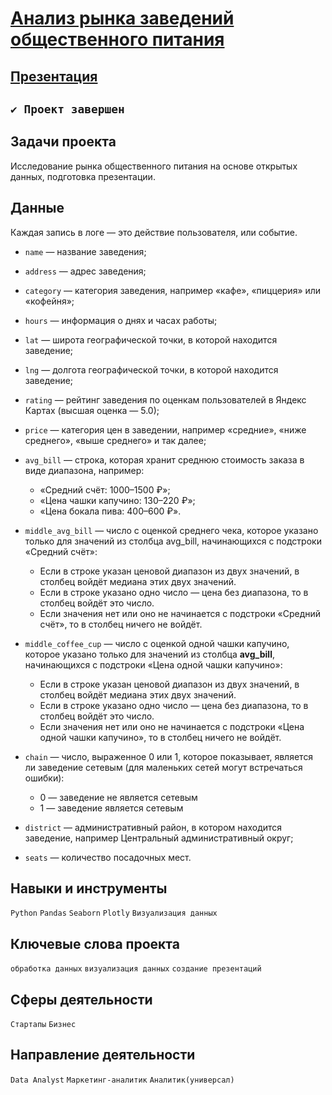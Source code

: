 # [Анализ рынка заведений общественного питания ](https://github.com/StanislavTark/yandex_practicum/blob/main/%D0%90%D0%BD%D0%B0%D0%BB%D0%B8%D0%B7%20%D1%80%D1%8B%D0%BD%D0%BA%D0%B0%20%D0%B7%D0%B0%D0%B2%D0%B5%D0%B4%D0%B5%D0%BD%D0%B8%D0%B9%20%D0%BE%D0%B1%D1%89%D0%B5%D1%81%D1%82%D0%B2%D0%B5%D0%BD%D0%BD%D0%BE%D0%B3%D0%BE%20%D0%BF%D0%B8%D1%82%D0%B0%D0%BD%D0%B8%D1%8F%20%D0%9C%D0%BE%D1%81%D0%BA%D0%B2%D1%8B/moscow_places.ipynb)
## [Презентация](https://drive.google.com/file/d/1brtgfE5YFoAcBuU1cptV47NiIw9vpBkT/view?usp=sharing)
## `✔️ Проект завершен`
## Задачи проекта
Исследование рынка общественного питания на основе открытых данных, подготовка презентации.
## Данные
Каждая запись в логе — это действие пользователя, или событие. 
* `name` — название заведения;
* `address` — адрес заведения;
* `category` — категория заведения, например «кафе», «пиццерия» или «кофейня»;
* `hours` — информация о днях и часах работы;
* `lat` — широта географической точки, в которой находится заведение;
* `lng` — долгота географической точки, в которой находится заведение;
* `rating` — рейтинг заведения по оценкам пользователей в Яндекс Картах (высшая оценка — 5.0);
* `price` — категория цен в заведении, например «средние», «ниже среднего», «выше среднего» и так далее;
* `avg_bill` — строка, которая хранит среднюю стоимость заказа в виде диапазона, например:
    * «Средний счёт: 1000–1500 ₽»;
    * «Цена чашки капучино: 130–220 ₽»;
    * «Цена бокала пива: 400–600 ₽».

* `middle_avg_bill` — число с оценкой среднего чека, которое указано только для значений из столбца avg_bill, начинающихся с подстроки «Средний счёт»:
    * Если в строке указан ценовой диапазон из двух значений, в столбец войдёт медиана этих двух значений.
    * Если в строке указано одно число — цена без диапазона, то в столбец войдёт это число.
    * Если значения нет или оно не начинается с подстроки «Средний счёт», то в столбец ничего не войдёт.

* `middle_coffee_cup` — число с оценкой одной чашки капучино, которое указано только для значений из столбца **avg_bill**, начинающихся с подстроки «Цена одной чашки капучино»:
    * Если в строке указан ценовой диапазон из двух значений, в столбец войдёт медиана этих двух значений.
    * Если в строке указано одно число — цена без диапазона, то в столбец войдёт это число.
    * Если значения нет или оно не начинается с подстроки «Цена одной чашки капучино», то в столбец ничего не войдёт.

* `chain` — число, выраженное 0 или 1, которое показывает, является ли заведение сетевым (для маленьких сетей могут встречаться ошибки):
    * 0 — заведение не является сетевым
    * 1 — заведение является сетевым

* `district` — административный район, в котором находится заведение, например Центральный административный округ;

* `seats` — количество посадочных мест.
## Навыки и инструменты
`Python` `Pandas` `Seaborn` `Plotly` `Визуализация данных`
## Ключевые слова проекта
`обработка данных` `визуализация данных` `создание презентаций`
## Сферы деятельности
`Стартапы` `Бизнес`
## Направление деятельности
`Data Analyst` `Маркетинг-аналитик` `Аналитик(универсал)`
